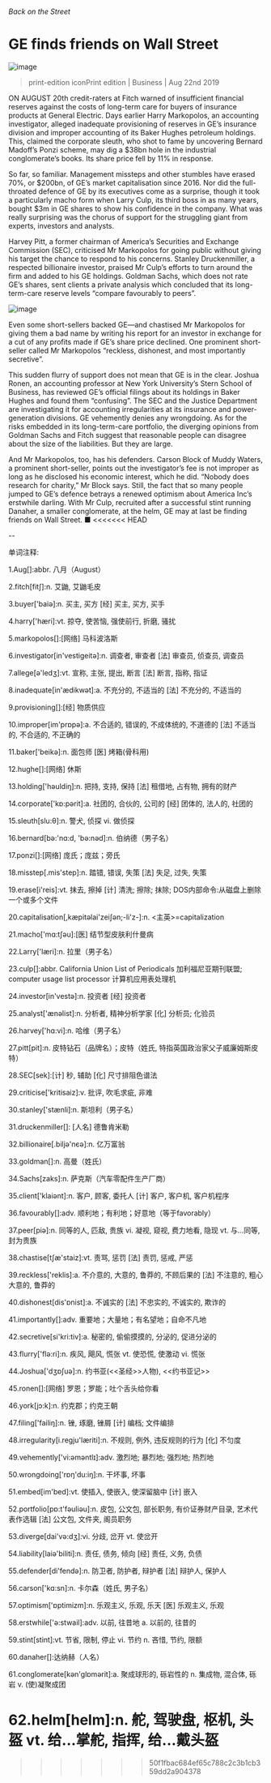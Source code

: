 ###### Back on the Street
# GE finds friends on Wall Street 
![image](images/20190824_WBP503.jpg) 
> print-edition iconPrint edition | Business | Aug 22nd 2019 
ON AUGUST 20th credit-raters at Fitch warned of insufficient financial reserves against the costs of long-term care for buyers of insurance products at General Electric. Days earlier Harry Markopolos, an accounting investigator, alleged inadequate provisioning of reserves in GE’s insurance division and improper accounting of its Baker Hughes petroleum holdings. This, claimed the corporate sleuth, who shot to fame by uncovering Bernard Madoff’s Ponzi scheme, may dig a $38bn hole in the industrial conglomerate’s books. Its share price fell by 11% in response. 
So far, so familiar. Management missteps and other stumbles have erased 70%, or $200bn, of GE’s market capitalisation since 2016. Nor did the full-throated defence of GE by its executives come as a surprise, though it took a particularly macho form when Larry Culp, its third boss in as many years, bought $3m in GE shares to show his confidence in the company. What was really surprising was the chorus of support for the struggling giant from experts, investors and analysts. 
Harvey Pitt, a former chairman of America’s Securities and Exchange Commission (SEC), criticised Mr Markopolos for going public without giving his target the chance to respond to his concerns. Stanley Druckenmiller, a respected billionaire investor, praised Mr Culp’s efforts to turn around the firm and added to his GE holdings. Goldman Sachs, which does not rate GE’s shares, sent clients a private analysis which concluded that its long-term-care reserve levels “compare favourably to peers”. 
![image](images/20190824_WBC609.png) 
Even some short-sellers backed GE—and chastised Mr Markopolos for giving them a bad name by writing his report for an investor in exchange for a cut of any profits made if GE’s share price declined. One prominent short-seller called Mr Markopolos “reckless, dishonest, and most importantly secretive”. 
This sudden flurry of support does not mean that GE is in the clear. Joshua Ronen, an accounting professor at New York University’s Stern School of Business, has reviewed GE’s official filings about its holdings in Baker Hughes and found them “confusing”. The SEC and the Justice Department are investigating it for accounting irregularities at its insurance and power-generation divisions. GE vehemently denies any wrongdoing. As for the risks embedded in its long-term-care portfolio, the diverging opinions from Goldman Sachs and Fitch suggest that reasonable people can disagree about the size of the liabilities. But they are large. 
And Mr Markopolos, too, has his defenders. Carson Block of Muddy Waters, a prominent short-seller, points out the investigator’s fee is not improper as long as he disclosed his economic interest, which he did. “Nobody does research for charity,” Mr Block says. Still, the fact that so many people jumped to GE’s defence betrays a renewed optimism about America Inc’s erstwhile darling. With Mr Culp, recruited after a successful stint running Danaher, a smaller conglomerate, at the helm, GE may at last be finding friends on Wall Street. ■ 
<<<<<<< HEAD
-- 
 单词注释:
1.Aug[]:abbr. 八月（August） 
2.fitch[fitʃ]:n. 艾鼬, 艾鼬毛皮 
3.buyer['baiә]:n. 买主, 买方 [经] 买主, 买方, 买手 
4.harry['hæri]:vt. 掠夺, 使苦恼, 强使前行, 折磨, 骚扰 
5.markopolos[]:[网络] 马科波洛斯 
6.investigator[in'vestigeitә]:n. 调查者, 审查者 [法] 审查员, 侦查员, 调查员 
7.allege[ә'ledʒ]:vt. 宣称, 主张, 提出, 断言 [法] 断言, 指称, 指证 
8.inadequate[in'ædikwәt]:a. 不充分的, 不适当的 [法] 不充分的, 不适当的 
9.provisioning[]:[经] 物质供应 
10.improper[im'prɒpә]:a. 不合适的, 错误的, 不成体统的, 不道德的 [法] 不适当的, 不合适的, 不正确的 
11.baker['beikә]:n. 面包师 [医] 烤箱(骨科用) 
12.hughe[]:[网络] 休斯 
13.holding['hәuldiŋ]:n. 把持, 支持, 保持 [法] 租借地, 占有物, 拥有的财产 
14.corporate['kɒ:pәrit]:a. 社团的, 合伙的, 公司的 [经] 团体的, 法人的, 社团的 
15.sleuth[slu:θ]:n. 警犬, 侦探 vi. 做侦探 
16.bernard[bә:'nɑ:d, 'bә:nәd]:n. 伯纳德（男子名） 
17.ponzi[]:[网络] 庞氏；庞兹；旁氏 
18.misstep[.mis'step]:n. 踏错, 错误, 失策 [法] 失足, 过失, 失策 
19.erase[i'reis]:vt. 抹去, 擦掉 [计] 清洗; 擦除; 抹除; DOS内部命令:从磁盘上删除一个或多个文件 
20.capitalisation[,kæpitәlai'zeiʃən;-li'z-]:n. <主英>=capitalization 
21.macho['mɑ:tʃәu]:[医] 结节型皮肤利什曼病 
22.Larry['læri]:n. 拉里（男子名） 
23.culp[]:abbr. California Union List of Periodicals 加利福尼亚期刊联盟; computer usage list processor 计算机应用表处理机 
24.investor[in'vestә]:n. 投资者 [经] 投资者 
25.analyst['ænәlist]:n. 分析者, 精神分析学家 [化] 分析员; 化验员 
26.harvey['hɑ:vi]:n. 哈维（男子名） 
27.pitt[pit]:n. 皮特钻石（品牌名）；皮特（姓氏, 特指英国政治家父子威廉姆斯皮特） 
28.SEC[sek]:[计] 秒, 辅助 [化] 尺寸排阻色谱法 
29.criticise['kritisaiz]:v. 批评, 吹毛求疵, 非难 
30.stanley['stænli]:n. 斯坦利（男子名） 
31.druckenmiller[]: [人名] 德鲁肯米勒 
32.billionaire[.biljә'nєә]:n. 亿万富翁 
33.goldman[]:n. 高曼（姓氏） 
34.Sachs[zaks]:n. 萨克斯（汽车零配件生产厂商） 
35.client['klaiәnt]:n. 客户, 顾客, 委托人 [计] 客户, 客户机, 客户机程序 
36.favourably[]:adv. 顺利地；有利地；好意地（等于favorably） 
37.peer[piә]:n. 同等的人, 匹敌, 贵族 vi. 凝视, 窥视, 费力地看, 隐现 vt. 与...同等, 封为贵族 
38.chastise[tʃæ'staiz]:vt. 责骂, 惩罚 [法] 责罚, 惩戒, 严惩 
39.reckless['reklis]:a. 不介意的, 大意的, 鲁莽的, 不顾后果的 [法] 不注意的, 粗心大意的, 鲁莽的 
40.dishonest[dis'ɒnist]:a. 不诚实的 [法] 不忠实的, 不诚实的, 欺诈的 
41.importantly[]:adv. 重要地；大量地；有名望地；自命不凡地 
42.secretive[si'kri:tiv]:a. 秘密的, 偷偷摸摸的, 分泌的, 促进分泌的 
43.flurry['flә:ri]:n. 疾风, 飓风, 慌张 vt. 使恐慌, 使激动 vi. 慌张 
44.Joshua['dʒɒʃuә]:n. 约书亚(<<圣经>>人物), <<约书亚记>> 
45.ronen[]:[网络] 罗恩；罗能；吐个舌头给你看 
46.york[jɔ:k]:n. 约克郡；约克王朝 
47.filing['failiŋ]:n. 锉, 琢磨, 锉屑 [计] 编档; 文件编排 
48.irregularity[i.regju'læriti]:n. 不规则, 例外, 违反规则的行为 [化] 不匀度 
49.vehemently['vi:əməntlɪ]:adv. 激烈地; 暴烈地; 强烈地; 热烈地 
50.wrongdoing['rɒŋ'du:iŋ]:n. 干坏事, 坏事 
51.embed[im'bed]:vt. 使插入, 使嵌入, 使深留脑中 [计] 嵌入 
52.portfolio[pɒ:t'fәuliәu]:n. 皮包, 公文包, 部长职务, 有价证券财产目录, 艺术代表作选辑 [法] 公文包, 文件夹, 阁员职务 
53.diverge[dai'vә:dʒ]:vi. 分歧, 岔开 vt. 使岔开 
54.liability[laiә'biliti]:n. 责任, 债务, 倾向 [经] 责任, 义务, 负债 
55.defender[di'fendә]:n. 防卫者, 防护者, 辩护者 [法] 辩护人, 保护人 
56.carson['kɑ:sn]:n. 卡尔森（姓氏, 男子名） 
57.optimism['ɒptimizm]:n. 乐观主义, 乐观, 乐天 [医] 乐观主义, 乐观 
58.erstwhile['ә:stwail]:adv. 以前, 往昔地 a. 以前的, 往昔的 
59.stint[stint]:vt. 节省, 限制, 停止 vi. 节约 n. 吝惜, 节约, 限额 
60.danaher[]:达纳赫（人名） 
61.conglomerate[kәn'glɒmәrit]:a. 聚成球形的, 砾岩性的 n. 集成物, 混合体, 砾岩 v. (使)凝聚成团 
62.helm[helm]:n. 舵, 驾驶盘, 枢机, 头盔 vt. 给...掌舵, 指挥, 给...戴头盔 
=======
>>>>>>> 50f1fbac684ef65c788c2c3b1cb359dd2a904378
